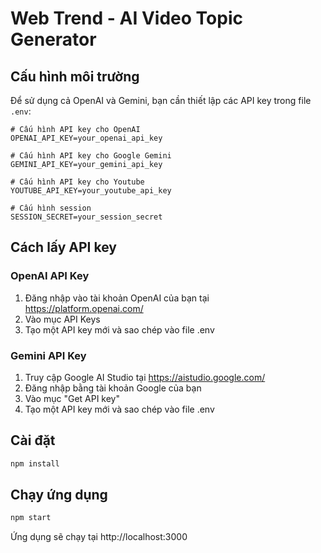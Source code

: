 # Web Trend - AI Video Topic Generator

## Cấu hình môi trường

Để sử dụng cả OpenAI và Gemini, bạn cần thiết lập các API key trong file `.env`:

```
# Cấu hình API key cho OpenAI
OPENAI_API_KEY=your_openai_api_key

# Cấu hình API key cho Google Gemini
GEMINI_API_KEY=your_gemini_api_key

# Cấu hình API key cho Youtube
YOUTUBE_API_KEY=your_youtube_api_key

# Cấu hình session
SESSION_SECRET=your_session_secret
```

## Cách lấy API key

### OpenAI API Key
1. Đăng nhập vào tài khoản OpenAI của bạn tại https://platform.openai.com/
2. Vào mục API Keys
3. Tạo một API key mới và sao chép vào file .env

### Gemini API Key
1. Truy cập Google AI Studio tại https://aistudio.google.com/
2. Đăng nhập bằng tài khoản Google của bạn
3. Vào mục "Get API key"
4. Tạo một API key mới và sao chép vào file .env

## Cài đặt

```bash
npm install
```

## Chạy ứng dụng

```bash
npm start
```

Ứng dụng sẽ chạy tại http://localhost:3000 